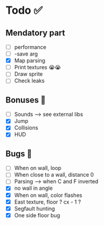 # Todo ✅

## Mendatory part
- [ ] performance
- [ ] -save arg
- [x] Map parsing
- [ ] Print textures 😭😭
- [ ] Draw sprite
- [ ] Check leaks

## Bonuses 🚀
- [ ] Sounds --> see external libs
- [x] Jump
- [x] Collisions
- [x] HUD

## Bugs 🐞
- [ ] When on wall, loop
- [ ] When close to a wall, distance 0
- [ ] Parsing --> when C and F inverted
- [x] no wall in angle
- [x] When on wall, color flashes
- [x] East texture, floor ? cx - 1 ?
- [x] Segfault hunting
- [x] One side floor bug
